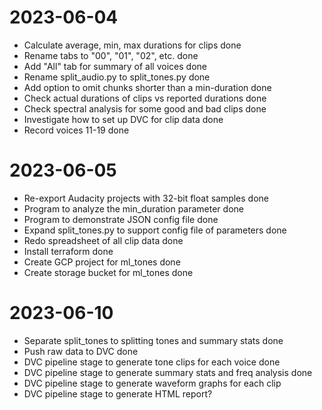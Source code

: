 
# 2023-06-04

* Calculate average, min, max durations for clips                    done
* Rename tabs to "00", "01", "02", etc.                              done
* Add "All" tab for summary of all voices                            done
* Rename split_audio.py to split_tones.py                            done
* Add option to omit chunks shorter than a min-duration              done
* Check actual durations of clips vs reported durations              done
* Check spectral analysis for some good and bad clips                done
* Investigate how to set up DVC for clip data                        done
* Record voices 11-19                                                done

# 2023-06-05

* Re-export Audacity projects with 32-bit float samples              done
* Program to analyze the min_duration parameter                      done
* Program to demonstrate JSON config file                            done
* Expand split_tones.py to support config file of parameters         done
* Redo spreadsheet of all clip data                                  done
* Install terraform                                                  done
* Create GCP project for ml_tones                                    done
* Create storage bucket for ml_tones                                 done

# 2023-06-10

* Separate split_tones to splitting tones and summary stats          done
* Push raw data to DVC                                               done
* DVC pipeline stage to generate tone clips for each voice           done
* DVC pipeline stage to generate summary stats and freq analysis     done
* DVC pipeline stage to generate waveform graphs for each clip
* DVC pipeline stage to generate HTML report?
